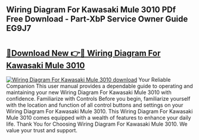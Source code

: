 ## Wiring Diagram For Kawasaki Mule 3010 PDf Free Download - Part-XbP Service Owner Guide EG9J7

# <h2><a href="http://dfhstm.blite.top/?on=Wiring+Diagram+For+Kawasaki+Mule+3010">🔗Download New 👉🔴 Wiring Diagram For Kawasaki Mule 3010</a></h2>

[![Wiring Diagram For Kawasaki Mule 3010 download](https://i.imgur.com/lujVjoI.png)](http://dfhstm.blite.top/?on=Wiring+Diagram+For+Kawasaki+Mule+3010)
Your Reliable Companion This user manual provides a dependable guide to operating and maintaining your new Wiring Diagram For Kawasaki Mule 3010 with confidence. Familiarize with Controls Before you begin, familiarize yourself with the location and function of all control buttons and settings on your Wiring Diagram For Kawasaki Mule 3010. This Wiring Diagram For Kawasaki Mule 3010 comes equipped with a wealth of features to enhance your daily life. Thank You for Choosing Wiring Diagram For Kawasaki Mule 3010. We value your trust and support.
